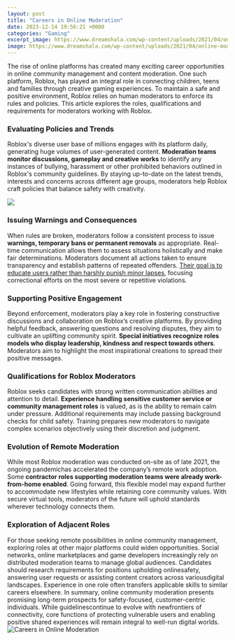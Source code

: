 ```yaml
---
layout: post
title: "Careers in Online Moderation"
date: 2023-12-14 19:56:21 +0000
categories: "Gaming"
excerpt_image: https://www.dreamshala.com/wp-content/uploads/2021/04/online-moderator-jobs.jpg
image: https://www.dreamshala.com/wp-content/uploads/2021/04/online-moderator-jobs.jpg
---
```


The rise of online platforms has created many exciting career opportunities in online community management and content moderation. One such platform, Roblox, has played an integral role in connecting children, teens and families through creative gaming experiences. To maintain a safe and positive environment, Roblox relies on human moderators to enforce its rules and policies. This article explores the roles, qualifications and requirements for moderators working with Roblox.
### Evaluating Policies and Trends
Roblox's diverse user base of millions engages with its platform daily, generating huge volumes of user-generated content. **Moderation teams monitor discussions, gameplay and creative works** to identify any instances of bullying, harassment or other prohibited behaviors outlined in Roblox's community guidelines. By staying up-to-date on the latest trends, interests and concerns across different age groups, moderators help Roblox craft policies that balance safety with creativity.  

![](https://moneypantry.com/wp-content/uploads/2021/03/online-moderator-jobs.jpg)
### Issuing Warnings and Consequences 
When rules are broken, moderators follow a consistent process to issue **warnings, temporary bans or permanent removals** as appropriate. Real-time communication allows them to assess situations holistically and make fair determinations. Moderators document all actions taken to ensure transparency and establish patterns of repeated offenders. [Their goal is to educate users rather than harshly punish minor lapses](https://store.fi.io.vn/womens-crazy-rednecker-my-funny-redneck-boyfriend-v-neck-t-shirt/women&), focusing correctional efforts on the most severe or repetitive violations.
### Supporting Positive Engagement
Beyond enforcement, moderators play a key role in fostering constructive discussions and collaboration on Roblox’s creative platforms. By providing helpful feedback, answering questions and resolving disputes, they aim to cultivate an uplifting community spirit. **Special initiatives recognize roles models who display leadership, kindness and respect towards others**. Moderators aim to highlight the most inspirational creations to spread their positive messages.  
### Qualifications for Roblox Moderators
Roblox seeks candidates with strong written communication abilities and attention to detail. **Experience handling sensitive customer service or community management roles** is valued, as is the ability to remain calm under pressure. Additional requirements may include passing background checks for child safety. Training prepares new moderators to navigate complex scenarios objectively using their discretion and judgment.
### Evolution of Remote Moderation
While most Roblox moderation was conducted on-site as of late 2021, the ongoing pandemichas accelerated the company’s remote work adoption. Some **contractor roles supporting moderation teams were already work-from-home enabled**. Going forward, this flexible model may expand further to accommodate new lifestyles while retaining core community values. With secure virtual tools, moderators of the future will uphold standards wherever technology connects them.
### Exploration of Adjacent Roles  
For those seeking remote possibilities in online community management, exploring roles at other major platforms could widen opportunities. Social networks, online marketplaces and game developers increasingly rely on distributed moderation teams to manage global audiences. Candidates should research requirements for positions upholding onlinesafety, answering user requests or assisting content creators across variousdigital landscapes. Experience in one role often transfers applicable skills to similar careers elsewhere.
In summary, online community moderation presents promising long-term prospects for safety-focused, customer-centric individuals. While guidelinescontinue to evolve with newfrontiers of connectivity, core functions of protecting vulnerable users and enabling positive shared experiences will remain integral to well-run digital worlds.
![Careers in Online Moderation](https://www.dreamshala.com/wp-content/uploads/2021/04/online-moderator-jobs.jpg)